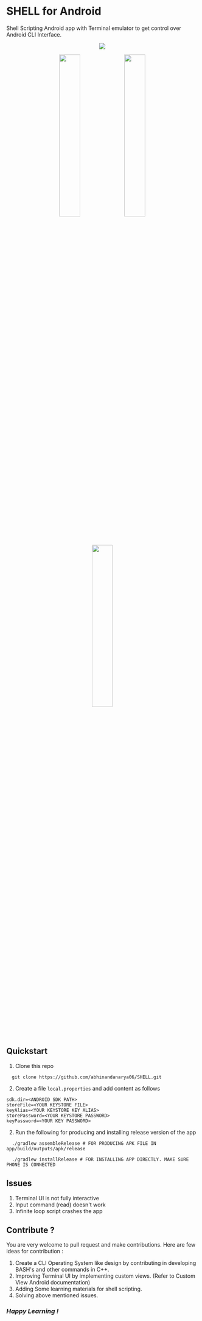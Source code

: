 # SHELL for Android
Shell Scripting Android app with Terminal emulator to get control over Android CLI Interface.
<p align="center">
  <img src="https://github.com/abhinandanarya06/SHELL/blob/main/fastlane/metadata/android/en-US/images/phoneScreenshots/main.jpg?raw=true">
</p>
<p align="center">
  <img src="https://github.com/abhinandanarya06/SHELL/blob/main/fastlane/metadata/android/en-US/images/phoneScreenshots/1.jpg?raw=true" width="33%">
  <img src="https://github.com/abhinandanarya06/SHELL/blob/main/fastlane/metadata/android/en-US/images/phoneScreenshots/demo2.jpg?raw=true" width="33%">
  <img src="https://github.com/abhinandanarya06/SHELL/blob/main/fastlane/metadata/android/en-US/images/phoneScreenshots/demo3.jpg?raw=true" width="33%">
</p>


## Quickstart
1. Clone this repo
```
  git clone https://github.com/abhinandanarya06/SHELL.git
```
2. Create a file ```local.properties``` and add content as follows
```
sdk.dir=<ANDROID SDK PATH>
storeFile=<YOUR KEYSTORE FILE>
keyAlias=<YOUR KEYSTORE KEY ALIAS>
storePassword=<YOUR KEYSTORE PASSWORD>
keyPassword=<YOUR KEY PASSWORD>
```

2. Run the following for producing and installing release version of the app
```
  ./gradlew assembleRelease # FOR PRODUCING APK FILE IN app/build/outputs/apk/release
  
  ./gradlew installRelease # FOR INSTALLING APP DIRECTLY. MAKE SURE PHONE IS CONNECTED
```

## Issues
1. Terminal UI is not fully interactive
2. Input command (read) doesn't work 
3. Infinite loop script crashes the app

## Contribute ?
You are very welcome to pull request and make contributions.
Here are few ideas for contribution : 
1. Create a CLI Operating System like design by contributing in developing BASH's and other commands in C++.
2. Improving Terminal UI by implementing custom views. (Refer to Custom View Android documentation)
3. Adding Some learning materials for shell scripting.
4. Solving above mentioned issues.

### *Happy Learning !*
